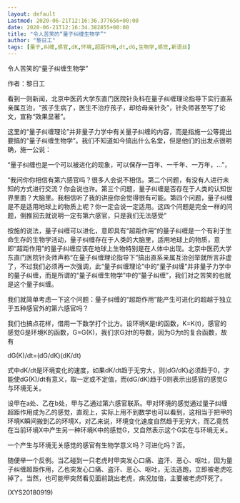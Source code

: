 ```yaml
---
layout: default
Lastmod: 2020-06-21T12:16:36.377656+00:00
date: 2020-06-21T12:16:34.382855+00:00
title: "令人苦笑的“量子纠缠生物学”"
author: "黎日工"
tags: [量子,纠缠,感官,dK,环境,超距作用,dt,dG,生物学,感觉,新语丝]
---
```


令人苦笑的“量子纠缠生物学”

作者：黎日工

看到一则新闻，北京中医药大学东直门医院针灸科在量子纠缠理论指导下实行直系亲属互治，“孩子生病了，医生不治疗孩子，却给母亲针灸”，针灸师甚至写了论文，宣称“效果显著”。

这里的“量子纠缠理论”并非量子力学中有关量子纠缠的内容，而是指施一公等提出要搞的“量子纠缠生物学”。我们不知道如今搞出什么名堂，但是他们的出发点很明确，施一公说：

“量子纠缠也是一个可以被进化的现象，可以保存一百年、一千年、一万年，…”，

“我问你你相信有第六感官吗？很多人会说不相信。第二个问题，有没有人进行未知的方式进行交流？你会说也许。第三个问题，量子纠缠是否存在于人类的认知世界里面？大脑里。我相信听了我的讲座你会觉得很有可能。第四个问题，量子纠缠是不是适用地球上的物质上呢？你一定会说一定适用。这四个问题是完全一样的问题，倒推回去就说明一定有第六感官，只是我们无法感受”

按施的说法，量子纠缠可以进化，意即具有“超距作用”的量子纠缠是一个有利于生命生存的生物学活动，量子纠缠存在于人类的大脑里，适用地球上的物质，意即“超距作用”的量子纠缠应该在地球上生物特别是在人体中出现。北京中医药大学东直门医院针灸师声称“在量子纠缠理论指导下”搞出直系亲属互治创举就所言非虚了，不过我们必须再一次强调，此“量子纠缠理论”中的“量子纠缠”并非量子力学中的量子纠缠，而是所谓的“量子纠缠生物学”中的“量子纠缠”，我们对之苦笑的也就是这个量子纠缠。

我们就简单考虑一下这个问题：量子纠缠的“超距作用”能产生可进化的超越于独立于五种感官外的第六感官吗？

我们也搞点花样，借用一下数学打个比方。设环境K是t的函数，K=K(t)，感官的感觉G是环境K的函数，G=G(K)，我们求G对t的导数，因为G为t的复合函数，故有

dG(K)/dt=(dG/dK)(dK/dt)

式中dK/dt是环境变化的速度，如果dK/dt趋于无穷大，则(dG/dK)必须趋于0，才能使dG(K)/dt有意义，取一定或不定值，而(dG/dK)趋于0则表示出感官的感觉G与环境无关。

设甲在a处、乙在b处，甲与乙通过第六感官联系。甲对环境的感觉通过量子纠缠超距作用成为乙的感觉，直观上，实际上用不到数学也可以看到，这相当于把甲的环境K瞬间搬到乙的环境X，对乙来说，环境变化速度自然趋于无穷大，而乙竟然在当前环境X中产生另一种环境K中的感觉G，又自然表示这个G实在与环境无关。

一个产生与环境无关感觉的感官有生物学意义吗？可进化吗？否。

随便举一个反例。当乙碰到一只老虎时甲突发心口痛、盗汗、恶心、呕吐，因为量子纠缠超距作用，乙也突发心口痛、盗汗、恶心、呕吐，无法逃跑，立即被老虎吃掉了。当然，也可能甲突然看见面前跳出老虎，病况加倍，主要被老虎吓死了。

(XYS20180919)

